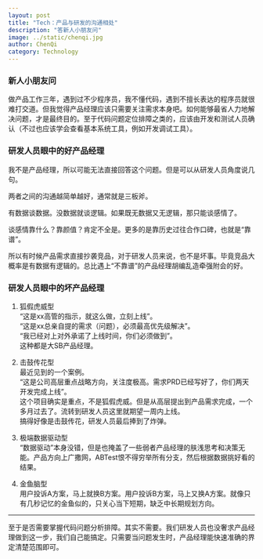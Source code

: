 ```yaml
---
layout: post
title: "Tech：产品与研发的沟通相处"
description: "答新人小朋友问"
image: ../static/chenqi.jpg
author: ChenQi
category: Technology
---
```


### 新人小朋友问

做产品工作三年，遇到过不少程序员，我不懂代码，遇到不擅长表达的程序员就很难打交道。但我觉得产品经理应该只需要关注需求本身吧。如何能够最省人力地解决问题，才是最终目的。至于代码问题定位排障之类的，应该由开发和测试人员确认（不过也应该学会查看基本系统工具，例如开发调试工具）。

### 研发人员眼中的好产品经理

我不是产品经理，所以可能无法直接回答这个问题。但是可以从研发人员角度说几句。

两者之间的沟通越简单越好，通常就是三板斧。

有数据谈数据。没数据就谈逻辑。如果既无数据又无逻辑，那只能谈感情了。

谈感情靠什么？靠颜值？肯定不全是。更多的是靠历史过往合作口碑，也就是“靠谱”。

所以有时候产品需求直接抄袭竞品，对于研发人员来说，也不是坏事。毕竟竞品大概率是有数据有逻辑的。总比遇上“不靠谱”的产品经理胡编乱造牵强附会的好。

### 研发人员眼中的坏产品经理

1. 狐假虎威型  
“这是xx高管的指示，就这么做，立刻上线”。  
“这是xx总亲自提的需求（问题），必须最高优先级解决”。  
“我已经对上对外承诺了上线时间，你们必须做到”。  
这种都是大SB产品经理。

2. 击鼓传花型  
最近见到的一个案例。  
“这是公司高层重点战略方向，关注度极高。需求PRD已经写好了，你们两天开发完成上线”。  
这个项目确实是重点，不是狐假虎威。但是从高层提出到产品需求完成，一个多月过去了。流转到研发人员这里就期望一周内上线。  
搞得好像是击鼓传花，研发人员最后捧到了炸弹。

3. 极端数据驱动型  
“数据驱动”本身没错，但是也掩盖了一些弱者产品经理的肤浅思考和决策无能。产品方向上广撒网，ABTest恨不得穷举所有分支，然后根据数据挑好看的结果。

4. 金鱼脑型  
用户投诉A方案，马上就换B方案。用户投诉B方案，马上又换A方案。就像只有几秒记忆的金鱼似的，只关心当下短期，缺乏中长期规划方向。

----
至于是否需要掌握代码问题分析排障。其实不需要。我们研发人员也没奢求产品经理做到这一步，我们自己能搞定。只需要当问题发生时，产品经理能快速准确的界定清楚范围即可。
